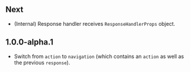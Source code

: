 ## Next

* (Internal) Response handler receives `ResponseHandlerProps` object.

## 1.0.0-alpha.1

* Switch from `action` to `navigation` (which contains an `action` as well as the previous `response`).
